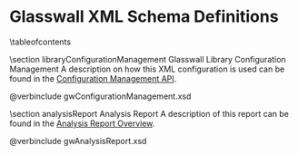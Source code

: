 # Glasswall XML Schema Definitions #

\tableofcontents

\section libraryConfigurationManagement Glasswall Library Configuration Management 
A description on how this XML configuration is used can be found in the [Configuration Management API](#overview). 
 
@verbinclude gwConfigurationManagement.xsd

\section analysisReport Analysis Report
A description of this report can be found in the [Analysis Report Overview](#analysisReportOverview).

@verbinclude gwAnalysisReport.xsd